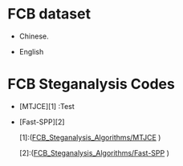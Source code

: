 # FCB dataset

- Chinese.  

- English

  

# FCB Steganalysis Codes

- [MTJCE][1] :Test

- [Fast-SPP][2]

  [1]:([FCB_Steganalysis_Algorithms/MTJCE](https://github.com/VOIPsteganalysis/FCBsteganalysis/tree/master/FCB_Steganalysis_Algorithms/MTJCE.m) ) 

  [2]:([FCB_Steganalysis_Algorithms/Fast-SPP](https://github.com/VOIPsteganalysis/FCBsteganalysis/tree/master/FCB_Steganalysis_Algorithms/Fast-SPP.m) ) 

